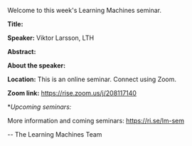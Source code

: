 Welcome to this week's Learning Machines seminar.

**Title:** 

**Speaker:** Viktor Larsson, LTH

**Abstract:** 

**About the speaker:** 

**Location:** This is an online seminar. Connect using Zoom.

**Zoom link:** https://rise.zoom.us/j/208117140

**Upcoming seminars:*


More information and coming seminars: https://ri.se/lm-sem

-- The Learning Machines Team

